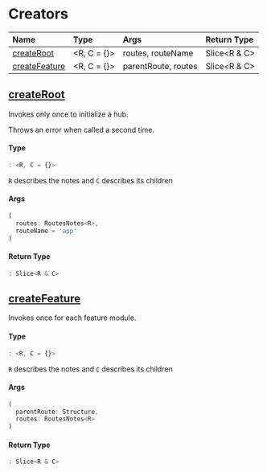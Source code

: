 # Creators

| Name | Type | Args | Return Type |
| :--- | :--- | :--- | :--- |
| [createRoot](creators.md#createroot) | &lt;R, C = {}&gt; | routes, routeName | Slice&lt;R & C&gt; |
| [createFeature](creators.md#createfeature) | &lt;R, C = {}&gt; | parentRoute, routes | Slice&lt;R & C&gt; |



## [createRoot](creators.md#createroot)

Invokes only once to initialize a hub.

Throws an error when called a second time.

#### Type

```typescript
: <R, C = {}>
```

`R` describes the notes and `C` describes its children

#### Args

```typescript
(
  routes: RoutesNotes<R>,
  routeName = 'app'
)
```

####  Return Type

```typescript
: Slice<R & C>
```

## [createFeature](creators.md#createfeature)

Invokes once for each feature module. 

####  Type

```typescript
: <R, C = {}>
```

`R` describes the notes and `C` describes its children

#### Args

```typescript
(
  parentRoute: Structure,
  routes: RoutesNotes<R>
)
```

#### Return Type

```typescript
: Slice<R & C>
```

